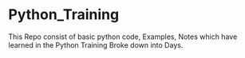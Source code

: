 # Python_Training
This Repo consist of basic python code, Examples, Notes which have learned in the Python Training Broke down into Days.
